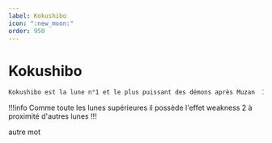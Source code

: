 ```yaml
---
label: Kokushibo 
icon: ":new_moon:"
order: 950
---
```


# Kokushibo

```txt
Kokushibo est la lune n°1 et le plus puissant des démons après Muzan  1
```

!!!info 
Comme toute les lunes supérieures il possède l'effet weakness 2 à proximité d'autres lunes
!!!

autre mot
